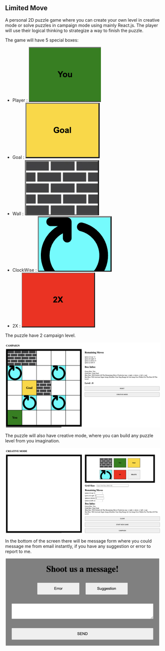 ## Limited Move
A personal 2D puzzle game where you can create your own level in creative mode or solve puzzles in campaign mode using mainly
React.js. The player will use their logical thinking to strategize a way to finish the puzzle.

The game will have 5 special boxes:
- Player : ![Player](src/Player.png)
- Goal : ![Goal](src/Goal.png)
- Wall : ![Wall](src/Wall.png)
- ClockWise : ![clockWise](src/Clockwise.png)
- 2X : ![timesTwo](src/timesTwo.png)

The puzzle have 2 campaign level.

![Campaign_Mode](src/CampaignMode.png)

The puzzle will also have creative mode, where you can build any puzzle level from you imagination.

![Creative_Mode](src/CreativeMode.png)

In the bottom of the screen there will be message form where you could message me from email instantly, if you have any suggestion or error to report to me.

![Message_Form](src/MessageForm.png)